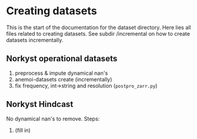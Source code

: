# Creating datasets

This is the start of the documentation for the dataset directory. Here lies all files related to creating datasets. 
See subdir /incremental on how to create datasets incrementally. 

## Norkyst operational datasets
1. preprocess & impute dynamical nan's
2. anemoi-datasets create (incrementally)
3. fix frequency, int->string and resolution (`postpro_zarr.py`)

## Norkyst Hindcast 
No dynamical nan's to remove. Steps:
1. (fill in)
